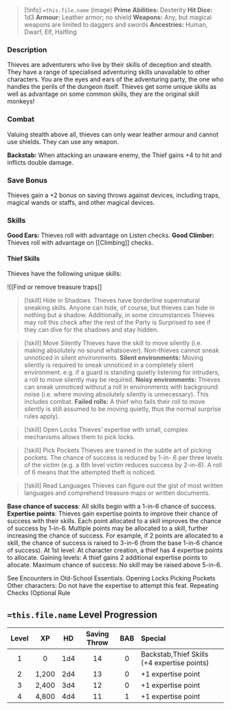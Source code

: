 
 >[!info] `=this.file.name`  (image)
**Prime Abilities:** Dexterity
**Hit Dice:** 1d3
**Armour:** Leather armor; no shield
**Weapons:**  Any, but magical weapons are limited to daggers and swords
**Ancestries:** Human, Dwarf, Elf, Halfling 
  

### Description

Thieves are adventurers who live by their skills of deception and stealth. They have a range of specialised adventuring skills unavailable to other characters. You are the eyes and ears of the adventuring party, the one who handles the perils of the dungeon itself. Thieves get some unique skills as well as advantage on some common skills, they are the original skill monkeys!

  

### Combat
 
Valuing stealth above all, thieves can only wear leather armour and cannot use shields. They can use any weapon.

**Backstab:** When attacking an unaware enemy, the Thief gains +4 to hit and inflicts double damage.

  

### Save Bonus
 
Thieves gain a +2 bonus on saving throws against devices, including traps, magical wands or staffs, and other magical devices.

  
### Skills

**Good Ears:** Thieves roll with advantage on Listen checks.
**Good Climber:** Thieves roll with advantage on [[Climbing]] checks.

#### Thief Skills
Thieves have the following unique skills: 

![[Find or remove treasure traps]]

> [!skill] Hide in Shadows
>  Thieves have borderline supernatural sneaking skills. Anyone can hide, of course, but thieves can hide in nothing but a shadow. Additionally, in some circumstances Thieves may roll this check after the rest of the Party is Surprised to see if they can dive for the shadows and stay hidden.

> [!skill] Move Silently
> Thieves have the skill to move silently (i.e. making absolutely no sound whatsoever). Non-thieves cannot sneak unnoticed in silent environments.
> **Silent environments:** Moving silently is required to sneak unnoticed in a completely silent environment. e.g. if a guard is standing quietly listening for intruders, a roll to move silently may be required. 
> **Noisy environments:** Thieves can sneak unnoticed without a roll in environments with background noise (i.e. where moving absolutely silently is unnecessary). This includes combat. 
> **Failed rolls:** A thief who fails their roll to move silently is still assumed to be moving quietly, thus the normal surprise rules apply). 

> [!skill] Open Locks
> Thieves’ expertise with small, complex mechanisms allows them to pick locks. 

> [!skill] Pick Pockets
>Thieves are trained in the subtle art of picking pockets. The chance of success is reduced by 1-in- 6 per three levels of the victim (e.g. a 6th level victim reduces success by 2-in-6). A roll of 6 means that the attempted theft is noticed. 

> [!skill] Read Languages
> Thieves can figure out the gist of most written languages and comprehend treasure maps or written documents. 


**Base chance of success**: All skills begin with a 1-in-6 chance of success.
 **Expertise points**: Thieves gain expertise points to improve their chance of success with their skills. Each point allocated to a skill improves the chance of success by 1-in-6. Multiple points may be allocated to a skill, further increasing the chance of success. For example, if 2 points are allocated to a skill, the chance of success is raised to 3-in-6 (from the base 1-in-6 chance of success). At 1st level: At character creation, a thief has 4 expertise points to allocate. Gaining levels: A thief gains 2 additional expertise points to allocate. Maximum chance of success: No skill may be raised above 5-in-6.

 See Encounters in Old-School Essentials. Opening Locks Picking Pockets Other characters: Do not have the expertise to attempt this feat. Repeating Checks (Optional Rule


## `=this.file.name` Level Progression

  
| Level |  XP   | HD  | Saving Throw | BAB |                   Special                   |
|:-----:|:-----:|:---:|:------------:|:---:|:-------------------------------------------|
|   1   |   0   | 1d4 |      14      |  0  | Backstab,Thief Skills (+4 expertise points) |
|   2   | 1,200 | 2d4 |      13      |  0  |             +1 expertise point              | 
|   3   | 2,400 | 3d4 |      12      |  0  |             +1 expertise point              |
|   4   | 4,800 | 4d4 |      11      |  1  |             +1 expertise point              |
  
